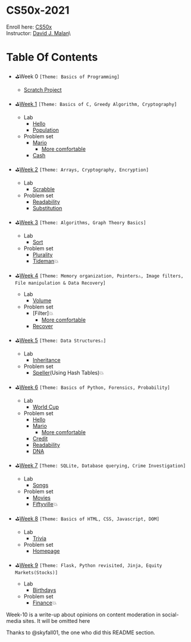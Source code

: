 # CS50x-2021
Enroll here: [CS50x](https://cs50.harvard.edu/x/)\
Instructor: [David J. Malan](https://cs.harvard.edu/malan/)\

# Table Of Contents
- ⛳Week 0  ```[Theme: Basics of Programming]```
  - [Scratch Project](https://scratch.mit.edu/projects/422144062/)

- ⛳[Week 1](Week01/) ```[Theme: Basics of C, Greedy Algorithm, Cryptography]```
  - Lab
    - [Hello](Week01/hello)
    - [Population](Week01/population)
  - Problem set
    - [Mario](Week01/mario)
      - [More comfortable](Week01/mario-less)
    - [Cash](Week01/cash)
 
 - ⛳[Week 2](Week02/) ```[Theme: Arrays, Cryptography, Encryption]```
    - Lab
      - [Scrabble](Week02/scrabble)
    - Problem set
      - [Readability](Week02/readability)
      - [Substitution](Week02/substitution)

 - ⛳[Week 3](Week03/) ```[Theme: Algorithms, Graph Theory Basics]```
    - Lab
      - [Sort](Week03/sort)
    - Problem set
      - [Plurality](Week03/plurality)
      - [Tideman](Week03/tideman)💥

 - ⛳[Week 4](Week04/) ```[Theme: Memory organization, Pointers⚠, Image filters, File manipulation & Data Recovery]```
    - Lab
      - [Volume](Week04/volume)
    - Problem set
      - [Filter]💥
        - [More comfortable](Week04/filter-more)
      - [Recover](Week04/recover)
 
 - ⛳[Week 5](Week05/) ```[Theme: Data Structures⚠]```
    - Lab
      - [Inheritance](Week05/inheritance)
    - Problem set
      - [Speller](Week05/speller)(Using Hash Tables)💥 

- ⛳[Week 6](Week06/) ```[Theme: Basics of Python, Forensics, Probability]```
  - Lab
    - [World Cup](Week06/worldcup)
  - Problem set
    - [Hello](Week06/sentimental-hello)
    - [Mario](Week06/sentimental-mario-more)
      - [More comfortable](Week06/sentimental-mario-more)
    - [Credit](Week06/sentimental-credit)
    - [Readability](Week06/sentimental-readability)
    - [DNA](Week06/dna)

- ⛳[Week 7](Week07/) ```[Theme: SQLite, Database querying, Crime Investigation]```
  - Lab
    - [Songs](Week07/songs)
  - Problem set
    - [Movies](Week07/movies)
    - [Fiftyville](Week07/fiftyville)💥

- ⛳[Week 8](Week08/) ```[Theme: Basics of HTML, CSS, Javascript, DOM]```
  - Lab
    - [Trivia](Week08/trivia)
  - Problem set
    - [Homepage](Week08/homepage)

- ⛳[Week 9](Week09/) ```[Theme: Flask, Python revisited, Jinja, Equity Markets(Stocks)]```
  - Lab
    - [Birthdays](Week09/birthdays)
  - Problem set
    - [Finance](Week09/finance)💥

Week-10 is a write-up about opinions on content moderation in social-media sites. It will be omitted here

Thanks to @skyfall01, the one who did this README section.
